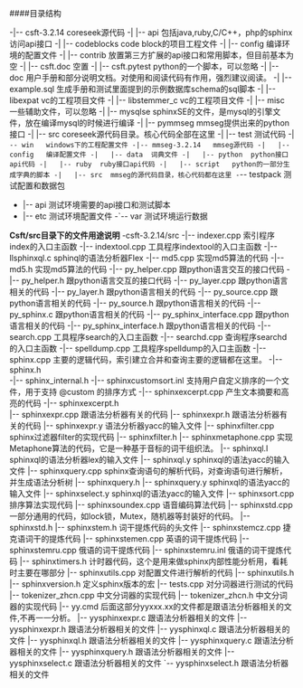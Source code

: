 ####目录结构

-|-- csft-3.2.14    coreseek源代码
-|   |-- api  包括java,ruby,C/C++，php的sphinx访问api接口
-|   |-- codeblocks    code block的项目工程文件
-|   |-- config     编译环境的配置文件
-|   |-- contrib   放置第三方扩展的api接口和常用脚本，但目前基本为空
-|   |-- csft.doc   空置
-|   |-- csft.pytest   python的一个脚本，可以忽略
-|   |-- doc    用户手册和部分说明文档。对使用和阅读代码有作用，强烈建议阅读。
-|   |-- example.sql   生成手册和测试里面提到的示例数据库schema的sql脚本
-|   |-- libexpat   vc的工程项目文件
-|   |-- libstemmer_c    vc的工程项目文件
-|   |-- misc  一些辅助文件，可以忽略
-|   |-- mysqlse  sphinxSE的文件，是mysql的引擎文件，放在编译mysql的时候进行编译
-|   |-- pymmseg   mmseg提供出来的python接口
-|   |-- src  coreseek源代码目录。核心代码全部在这里
-|   |-- test   测试代码
-|   `-- win   windows下的工程配置文件
-|-- mmseg-3.2.14   mmseg源代码
-|   |-- config   编译配置文件
-|   |-- data  词典文件
-|   |-- python  python接口api代码
-|   |-- ruby  ruby接口api代码
-|   |-- script   python的一部分生成字典的脚本
-|   |-- src  mmseg的源代码目录，核心代码都在这里
-`-- testpack   测试配置和数据包
-    |-- api  测试环境需要的api接口和测试脚本
-    |-- etc 测试环境配置文件
-`-- var 测试环境运行数据


**Csft/src目录下的文件用途说明**
-csft-3.2.14/src
-|-- indexer.cpp   索引程序index的入口主函数
-|-- indextool.cpp  工具程序indextool的入口主函数
-|-- llsphinxql.c    sphinql的语法分析器Flex
-|-- md5.cpp  实现md5算法的代码
-|-- md5.h  实现md5算法的代码
-|-- py_helper.cpp 跟python语言交互的接口代码
-|-- py_helper.h  跟python语言交互的接口代码
-|-- py_layer.cpp 跟python语言相关的代码
-|-- py_layer.h   跟python语言相关的代码
-|-- py_source.cpp  跟python语言相关的代码
-|-- py_source.h  跟python语言相关的代码
-|-- py_sphinx.c  跟python语言相关的代码
-|-- py_sphinx_interface.cpp  跟python语言相关的代码
-|-- py_sphinx_interface.h  跟python语言相关的代码
-|-- search.cpp  工具程序search的入口主函数
-|-- searchd.cpp  查询程序searchd的入口主函数
-|-- spelldump.cpp  工具程序spelldump的入口主函数
-|-- sphinx.cpp   主要的逻辑代码，索引建立合并和查询主要的逻辑都在这里。
-|-- sphinx.h  
-|-- sphinx_internal.h
-|-- sphinxcustomsort.inl  支持用户自定义排序的一个文件，用于支持 @custom 的排序方式
-|-- sphinxexcerpt.cpp   产生文本摘要和高亮的代码
-|-- sphinxexcerpt.h  
|-- sphinxexpr.cpp    跟语法分析器有关的代码
|-- sphinxexpr.h  跟语法分析器有关的代码
|-- sphinxexpr.y   语法分析器yacc的输入文件
|-- sphinxfilter.cpp   sphinx过滤器filter的实现代码
|-- sphinxfilter.h
|-- sphinxmetaphone.cpp  实现Metaphone算法的代码，它是一种基于音标的词干组织法。
|-- sphinxql.l  sphinxql的语法分析器lex的输入文件
|-- sphinxql.y  sphinxql的语法yacc的输入文件
|-- sphinxquery.cpp  sphinx查询语句的解析代码，对查询语句进行解析，并生成语法分析树
|-- sphinxquery.h
|-- sphinxquery.y sphinxql的语法yacc的输入文件
|-- sphinxselect.y  sphinxql的语法yacc的输入文件
|-- sphinxsort.cpp  排序算法实现代码
|-- sphinxsoundex.cpp  语音编码算法代码
|-- sphinxstd.cpp 一部分通用的代码，如lock锁，Mutex，随机器等封装好的代码。
|-- sphinxstd.h 
|-- sphinxstem.h  词干提炼代码的头文件
|-- sphinxstemcz.cpp  捷克语词干的提炼代码
|-- sphinxstemen.cpp  英语的词干提炼代码
|-- sphinxstemru.cpp 俄语的词干提炼代码
|-- sphinxstemru.inl  俄语的词干提炼代码
|-- sphinxtimers.h 计时器代码，这个是用来做sphinx内部性能分析用，看耗时主要在哪部分
|-- sphinxutils.cpp  对配置文件进行解析的代码
|-- sphinxutils.h
|-- sphinxversion.h   定义sphinx版本的宏
|-- tests.cpp  对分词器进行测试的代码
|-- tokenizer_zhcn.cpp 中文分词器的实现代码
|-- tokenizer_zhcn.h 中文分词器的实现代码
|-- yy.cmd  后面这部分yyxxx.xx的文件都是跟语法分析器相关的文件,不再一一分析。
|-- yysphinxexpr.c  跟语法分析器相关的文件
|-- yysphinxexpr.h  跟语法分析器相关的文件
|-- yysphinxql.c  跟语法分析器相关的文件
|-- yysphinxql.h  跟语法分析器相关的文件
|-- yysphinxquery.c  跟语法分析器相关的文件
|-- yysphinxquery.h  跟语法分析器相关的文件
|-- yysphinxselect.c  跟语法分析器相关的文件
`-- yysphinxselect.h  跟语法分析器相关的文件

